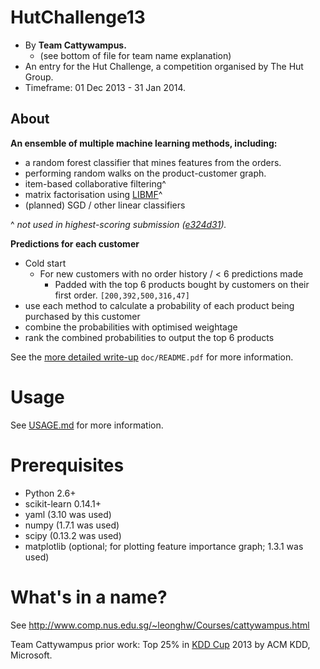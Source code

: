 HutChallenge13
==============
* By **Team Cattywampus.**
    * (see bottom of file for team name explanation)
* An entry for the Hut Challenge, a competition organised by The Hut Group.
* Timeframe: 01 Dec 2013 - 31 Jan 2014.

About
-----
**An ensemble of multiple machine learning methods, including:**
* a random forest classifier that mines features from the orders.
* performing random walks on the product-customer graph.
* item-based collaborative filtering^
* matrix factorisation using [LIBMF]^
* (planned) SGD / other linear classifiers

^ _not used in highest-scoring submission ([e324d31])._

**Predictions for each customer**
* Cold start
    * For new customers with no order history / < 6 predictions made
        * Padded with the top 6 products bought by customers on their first order. `[200,392,500,316,47]`
* use each method to calculate a probability of each product being purchased by this customer
* combine the probabilities with optimised weightage
* rank the combined probabilities to output the top 6 products

See the [more detailed write-up](doc/README.pdf?raw=true) `doc/README.pdf` for more information.

Usage
=====
See [USAGE.md](USAGE.md) for more information.

Prerequisites
=============
* Python 2.6+
* scikit-learn 0.14.1+
* yaml (3.10 was used)
* numpy (1.7.1 was used)
* scipy (0.13.2 was used)
* matplotlib (optional; for plotting feature importance graph; 1.3.1 was used)

What's in a name?
=================
See http://www.comp.nus.edu.sg/~leonghw/Courses/cattywampus.html

Team Cattywampus prior work: Top 25% in [KDD Cup] 2013 by ACM KDD, Microsoft.

[KDD Cup]:https://github.com/wonglkd/KDDCup13Track2/
[LIBMF]:http://www.csie.ntu.edu.tw/~cjlin/libmf/
[e324d31]:https://github.com/wonglkd/HutChallenge13/commit/e324d311a1a31392f319a5ec82036a74fdf3d66d
